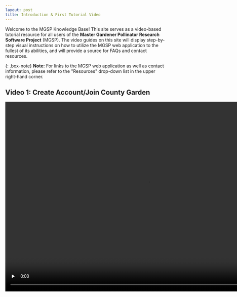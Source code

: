 ```yaml
---
layout: post
title: Introduction & First Tutorial Video
---
```


Welcome to the MGSP Knowledge Base! This site serves as a video-based tutorial resource for all users of the **Master Gardener Pollinator Research Software Project** (MGSP).
The video guides on this site will display step-by-step visual instructions on how to utilize the MGSP web application to the fullest of its abilities, and will provide a source for FAQs and contact resources.

{: .box-note}
**Note:** For links to the MGSP web application as well as contact information, please refer to the "Resources" drop-down list in the upper right-hand corner.

## Video 1: **Create Account/Join County Garden**

<video width='900' height='600' align = 'center' preload='none' controls>
    <source src="/video/Test_Video.mp4" type="video/mp4" />
</video>





